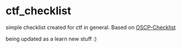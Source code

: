 # ctf_checklist

simple checklist created for ctf in general. Based on [OSCP-Checklist](https://github.com/intotheewild/OSCP-Checklist)

being updated as a learn new stuff :)
